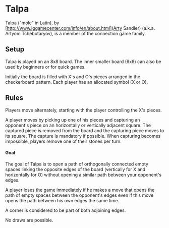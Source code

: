 # Talpa
Talpa ("mole" in Latin), by [http://www.iggamecenter.com/info/en/about.html](Arty Sandler) (a.k.a. Artyom Tchebotaryov), is a member of the connection game family.

## Setup
Talpa is played on an 8x8 board. The inner smaller board (6x6) can also be used by beginners or for quick games.

Initially the board is filled with X's and O's pieces arranged in the checkerboard pattern. Each player has an allocated symbol (X or O).

## Rules
Players move alternately, starting with the player controlling the X's pieces.

A player moves by picking up one of his pieces and capturing an opponent's piece on an horizontally or vertically adjacent square. The captured piece is removed from the board and the capturing piece moves to its square. The capture is mandatory if possible. When capturing becomes impossible, players remove one of their stones per turn. 

#### Goal
The goal of Talpa is to open a path of orthogonally connected empty spaces linking the opposite edges of the board (vertically for X and horizontally for O) without opening a similar path between your opponent's edges.

A player loses the game immediately if he makes a move that opens the path of empty spaces between the opponent's edges even if this move opens the path between his own edges the same time.

A corner is considered to be part of both adjoining edges.

No draws are possible. 
